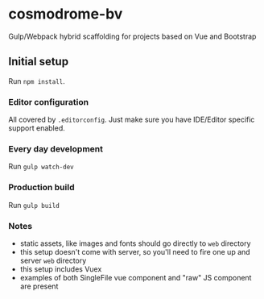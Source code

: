 # cosmodrome-bv
Gulp/Webpack hybrid scaffolding for projects based on Vue and Bootstrap

## Initial setup

Run `npm install`.

### Editor configuration

All covered by `.editorconfig`. Just make sure you have IDE/Editor specific support enabled.

### Every day development

Run `gulp watch-dev`

### Production build
Run `gulp build`

### Notes

- static assets, like images and fonts should go directly to `web` directory
- this setup doesn't come with server, so you'll need to fire one up and server `web` directory
- this setup includes Vuex
- examples of both SingleFile vue component and "raw" JS component are present
